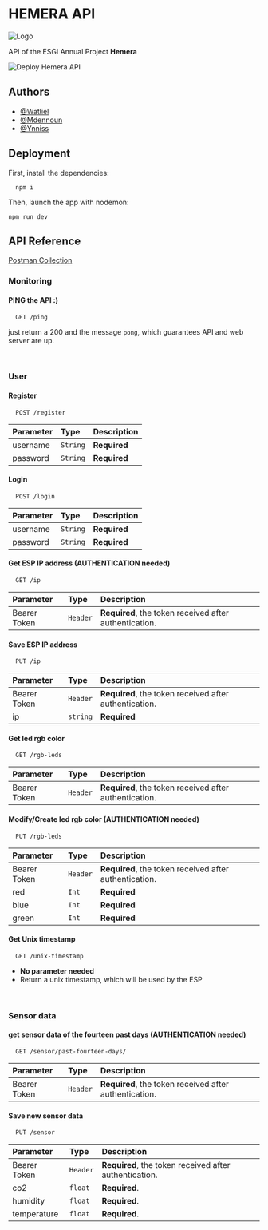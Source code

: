 
# HEMERA API
![Logo](https://mk0omswamil19tswp4ab.kinstacdn.com/wp-content/uploads/2020/12/Universe-Real.jpg)

API of the ESGI Annual Project **Hemera**

![Deploy Hemera API](https://github.com/ynniss/hemera-api/actions/workflows/deploy.yaml/badge.svg)

  
## Authors

- [@Watliel](https://www.github.com/Watliel)
- [@Mdennoun](https://www.github.com/Mdennoun)
- [@Ynniss](https://www.github.com/Ynniss)

## Deployment

First, install the dependencies:
```
  npm i
```

Then, launch the app with nodemon:
```
npm run dev
```
  
## API Reference

[Postman Collection](https://www.getpostman.com/collections/d3bdf3a86eb54f216b10)

### Monitoring

#### PING the API :)
```http
  GET /ping
```
just return a 200 and the message ```pong```, which guarantees API and web server are up.

<br>

### User
#### Register
```http
  POST /register
```
| Parameter | Type     | Description                |
| :-------- | :------- | :------------------------- |
| username | `String` | **Required** |
| password | `String` | **Required** |


#### Login
```http
  POST /login
```
| Parameter | Type     | Description                |
| :-------- | :------- | :------------------------- |
| username | `String` | **Required** |
| password | `String` | **Required** |


#### Get ESP IP address (**AUTHENTICATION** needed)
```http
  GET /ip
```
| Parameter | Type     | Description                |
| :-------- | :------- | :------------------------- |
| Bearer Token | `Header` | **Required**, the token received after authentication. |


#### Save ESP IP address
```http
  PUT /ip
```
| Parameter | Type     | Description                |
| :-------- | :------- | :------------------------- |
| Bearer Token | `Header` | **Required**, the token received after authentication. |
| ip | `string` | **Required** |

#### Get led rgb color
```http
  GET /rgb-leds
```
| Parameter | Type     | Description                |
| :-------- | :------- | :------------------------- |
| Bearer Token | `Header` | **Required**, the token received after authentication. |

#### Modify/Create led rgb color (AUTHENTICATION needed)
```http
  PUT /rgb-leds
```
| Parameter | Type     | Description                |
| :-------- | :------- | :------------------------- |
| Bearer Token | `Header` | **Required**, the token received after authentication. |
| red | `Int` | **Required** |
| blue | `Int` | **Required** |
| green | `Int` | **Required** |

#### Get Unix timestamp
```http
  GET /unix-timestamp
```
* **No parameter needed**
* Return a unix timestamp, which will be used by the ESP

<br>

### Sensor data

#### get sensor data of the fourteen past days (**AUTHENTICATION** needed)
```http
  GET /sensor/past-fourteen-days/
```
| Parameter | Type     | Description                |
| :-------- | :------- | :------------------------- |
| Bearer Token | `Header` | **Required**, the token received after authentication. |

#### Save new sensor data

```http
  PUT /sensor
```

| Parameter | Type     | Description                       |
| :-------- | :------- | :-------------------------------- |
| Bearer Token | `Header` | **Required**, the token received after authentication. |
| co2      | `float` | **Required**.  |
| humidity      | `float` | **Required**. |
| temperature      | `float` | **Required**.  |


